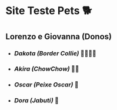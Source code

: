 # Site Teste Pets :dog2:

## Lorenzo e Giovanna (Donos)

- ### *Dakota (Border Collie)* :feet::sheep::ram::goat:

- ### *Akira (ChowChow)* :feet::bear:

- ### *Oscar (Peixe Oscar)* :tropical_fish:

- ### *Dora (Jabuti)* :turtle:

